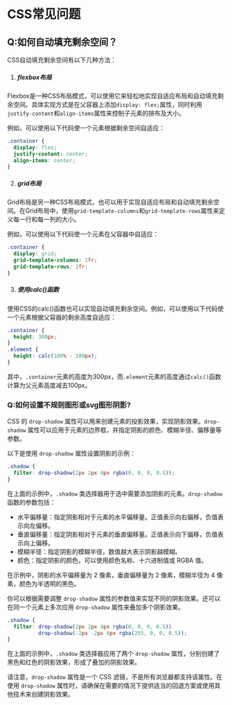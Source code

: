 # CSS常见问题

## Q:如何自动填充剩余空间？

CSS自动填充剩余空间有以下几种方法：

1. ##### flexbox布局

Flexbox是一种CSS布局模式，可以使用它来轻松地实现自适应布局和自动填充剩余空间。具体实现方式是在父容器上添加`display: flex;`属性，同时利用`justify-content`和`align-items`属性来控制子元素的排布及大小。

例如，可以使用以下代码使一个元素根据剩余空间自适应：

``` css
.container {
  display: flex;
  justify-content: center;
  align-items: center;
}
```

2. ##### grid布局

Grid布局是另一种CSS布局模式，也可以用于实现自适应布局和自动填充剩余空间。在Grid布局中，使用`grid-template-columns`和`grid-template-rows`属性来定义每一行和每一列的大小。

例如，可以使用以下代码使一个元素在父容器中自适应：

``` css
.container {
  display: grid;
  grid-template-columns: 1fr;
  grid-template-rows: 1fr;
}
```

3. ##### 使用calc()函数

使用CSS的calc()函数也可以实现自动填充剩余空间。例如，可以使用以下代码使一个元素根据父容器的剩余高度自适应：

``` css
.container {
  height: 300px;
}
.element {
  height: calc(100% - 100px);
}
```

其中，`.container`元素的高度为300px，而`.element`元素的高度通过`calc()`函数计算为父元素高度减去100px。

### Q:如何设置不规则图形或svg图形阴影?

CSS 的 `drop-shadow` 属性可以用来创建元素的投影效果，实现阴影效果。`drop-shadow` 属性可以应用于元素的边界框，并指定阴影的颜色、模糊半径、偏移量等参数。

以下是使用 `drop-shadow` 属性设置阴影的示例：

```css
.shadow {
  filter: drop-shadow(2px 2px 4px rgba(0, 0, 0, 0.5));
}
```

在上面的示例中，`.shadow` 类选择器用于选中需要添加阴影的元素。`drop-shadow` 函数的参数包括：

- 水平偏移量：指定阴影相对于元素的水平偏移量。正值表示向右偏移，负值表示向左偏移。
- 垂直偏移量：指定阴影相对于元素的垂直偏移量。正值表示向下偏移，负值表示向上偏移。
- 模糊半径：指定阴影的模糊半径，数值越大表示阴影越模糊。
- 颜色：指定阴影的颜色，可以使用颜色名称、十六进制值或 RGBA 值。

在示例中，阴影的水平偏移量为 2 像素，垂直偏移量为 2 像素，模糊半径为 4 像素，颜色为半透明的黑色。

你可以根据需要调整 `drop-shadow` 属性的参数值来实现不同的阴影效果。还可以在同一个元素上多次应用 `drop-shadow` 属性来叠加多个阴影效果。

```css
.shadow {
  filter: drop-shadow(2px 2px 4px rgba(0, 0, 0, 0.5))
          drop-shadow(-2px -2px 4px rgba(255, 0, 0, 0.5));
}
```

在上面的示例中，`.shadow` 类选择器应用了两个 `drop-shadow` 属性，分别创建了黑色和红色的阴影效果，形成了叠加的阴影效果。

请注意，`drop-shadow` 属性是一个 CSS 滤镜，不是所有浏览器都支持该属性。在使用 `drop-shadow` 属性时，请确保在需要的情况下提供适当的回退方案或使用其他技术来创建阴影效果。